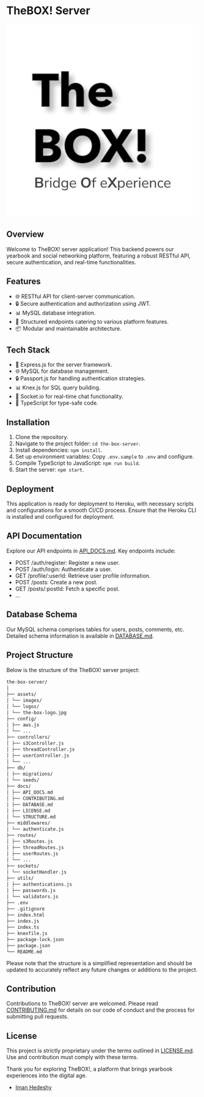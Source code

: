 # TheBOX! Server

<div align="center">
  <img src="./assets/images/logos/the-box-logo.jpg" alt="TheBOX! Logo">
</div>

## Overview

Welcome to TheBOX! server application! This backend powers our yearbook and social networking platform, featuring a robust RESTful API, secure authentication, and real-time functionalities.

## Features

- 🌐 RESTful API for client-server communication.
- 🔒 Secure authentication and authorization using JWT.
- 📊 MySQL database integration.
- 📁 Structured endpoints catering to various platform features.
- 📦 Modular and maintainable architecture.

## Tech Stack

- 🚀 Express.js for the server framework.
- 🌐 MySQL for database management.
- 🔒 Passport.js for handling authentication strategies.
- 📊 Knex.js for SQL query building.
- 💬 Socket.io for real-time chat functionality.
- 🌟 TypeScript for type-safe code.

## Installation

1. Clone the repository.
2. Navigate to the project folder: `cd the-box-server`.
3. Install dependencies: `npm install`.
4. Set up environment variables: Copy `.env.sample` to `.env` and configure.
5. Compile TypeScript to JavaScript: `npm run build`.
6. Start the server: `npm start`.

## Deployment

This application is ready for deployment to Heroku, with necessary scripts and configurations for a smooth CI/CD process. Ensure that the Heroku CLI is installed and configured for deployment.

## API Documentation

Explore our API endpoints in [API_DOCS.md](./docs/API_DOCS.md). Key endpoints include:

- POST /auth/register: Register a new user.
- POST /auth/login: Authenticate a user.
- GET /profile/:userId: Retrieve user profile information.
- POST /posts: Create a new post.
- GET /posts/:postId: Fetch a specific post.
- ...

## Database Schema

Our MySQL schema comprises tables for users, posts, comments, etc. Detailed schema information is available in [DATABASE.md](./docs/DATABASE.md).

## Project Structure

Below is the structure of the TheBOX! server project:

```
the-box-server/
│
├── assets/
│ └── images/
│ └── logos/
│ └── the-box-logo.jpg
├── config/
│ ├── aws.js
│ └── ...
├── controllers/
│ ├── s3Controller.js
│ ├── threadController.js
│ ├── userController.js
│ └── ...
├── db/
│ ├── migrations/
│ └── seeds/
├── docs/
│ ├── API_DOCS.md
│ ├── CONTRIBUTING.md
│ ├── DATABASE.md
│ ├── LICENSE.md
│ └── STRUCTURE.md
├── middlewares/
│ └── authenticate.js
├── routes/
│ ├── s3Routes.js
│ ├── threadRoutes.js
│ ├── userRoutes.js
│ └── ...
├── sockets/
│ └── socketHandler.js
├── utils/
│ ├── authentications.js
│ ├── passwords.js
│ └── validators.js
├── .env
├── .gitignore
├── index.html
├── index.js
├── index.ts
├── knexfile.js
├── package-lock.json
├── package.json
└── README.md
```


Please note that the structure is a simplified representation and should be updated to accurately reflect any future changes or additions to the project.

## Contribution

Contributions to TheBOX! server are welcomed. Please read [CONTRIBUTING.md](./docs/CONTRIBUTING.md) for details on our code of conduct and the process for submitting pull requests.

## License

This project is strictly proprietary under the terms outlined in [LICENSE.md](./docs/LICENSE.md). Use and contribution must comply with these terms.

Thank you for exploring TheBOX!, a platform that brings yearbook experiences into the digital age.

- [Iman Hedeshy](https://github.com/imanhedeshy)